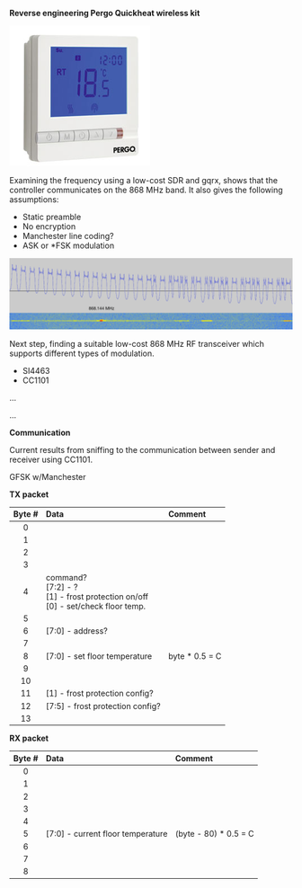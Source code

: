 
**Reverse engineering Pergo Quickheat wireless kit**


![Quickheat controller](./images/controller.jpg?raw=true "Quickheat controller")


Examining the frequency using a low-cost SDR and gqrx, shows that the controller communicates on the 868 MHz band. It also gives the following assumptions:

-	Static preamble
-	No encryption
-	Manchester line coding?
-  ASK or *FSK modulation

![SDR](./images/pq_data.png?raw=true "SDR data")

Next step, finding a suitable low-cost 868 MHz RF transceiver which supports different types of modulation.

-	SI4463 
-	CC1101

...

...

**Communication**

Current results from sniffing to the communication between sender and receiver using CC1101.

GFSK w/Manchester

**TX packet**

| Byte # | Data        | Comment  |
|:--:|:------------- |:-------- |
| 0  |               |          |
| 1  |               |          |
| 2  |               |          |
| 3  |               |          |
| 4  | command?<br>[7:2] - ?<br>[1] - frost protection on/off <br>[0] - set/check floor temp. | |
| 5  |               |          |
| 6  | [7:0] - address? | |
| 7  |               |          |
| 8  | [7:0] - set floor temperature | byte * 0.5 = C          |
| 9  |               |          |
| 10 |               |          |
| 11 | [1] - frost protection config? | |
| 12 | [7:5] - frost protection config? | |
| 13 |               |          |


**RX packet**

| Byte # | Data      | Comment  |
|:------:|:--------- |:-------- |
| 0  |               |          |
| 1  |               |          |
| 2  |               |          |
| 3  |               |          |
| 4  |               |          |
| 5  | [7:0] - current floor temperature | (byte - 80) * 0.5 = C|
| 6  |               |          |
| 7  |               |          |
| 8  |               |          |


